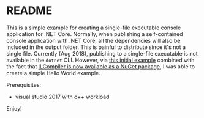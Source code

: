 # README

This is a simple example for creating a single-file executable console application for .NET Core. Normally, when publishing a self-contained console application with .NET Core, all the dependencies will also be included in the output folder. This is painful to distribute since it's not a single file. Currently (Aug 2018), publishing to a single-file executable is not available in the `dotnet` CLI. However, via [this initial example](https://github.com/dotnet/cli/issues/7737#issuecomment-358477509) combined with the fact that [ILCompiler is now available as a NuGet package](https://github.com/dotnet/cli/issues/7737#issuecomment-358479869), I was able to create a simple Hello World example.

Prerequisites:
 - visual studio 2017 with c++ workload

Enjoy!